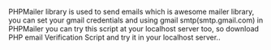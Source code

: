 PHPMailer library is used to send emails which is awesome mailer library, you can set your gmail credentials and using gmail smtp(smtp.gmail.com) in PHPMailer you can try this script at your localhost server too, so download PHP email Verification Script and try it in your localhost server..
